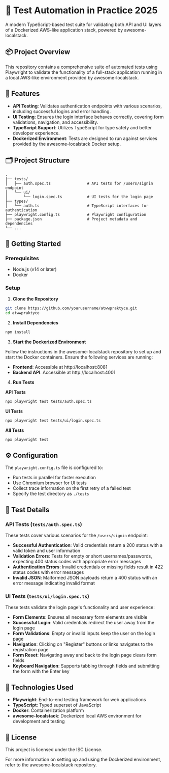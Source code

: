 # 🧪 Test Automation in Practice 2025

A modern TypeScript-based test suite for validating both API and UI layers of a Dockerized AWS-like application stack, powered by awesome-localstack.

## 📦 Project Overview

This repository contains a comprehensive suite of automated tests using Playwright to validate the functionality of a full-stack application running in a local AWS-like environment provided by awesome-localstack.

## 🔧 Features

- **API Testing**: Validates authentication endpoints with various scenarios, including successful logins and error handling.
- **UI Testing**: Ensures the login interface behaves correctly, covering form validations, navigation, and accessibility.
- **TypeScript Support**: Utilizes TypeScript for type safety and better developer experience.
- **Dockerized Environment**: Tests are designed to run against services provided by the awesome-localstack Docker setup.

## 🗂️ Project Structure

```
.
├── tests/
│   ├── auth.spec.ts                # API tests for /users/signin endpoint
│   └── ui/
│       └── login.spec.ts           # UI tests for the login page
├── types/
│   └── auth.ts                     # TypeScript interfaces for authentication
├── playwright.config.ts            # Playwright configuration
├── package.json                    # Project metadata and dependencies
└── ...
```

## 🚀 Getting Started

### Prerequisites

- Node.js (v14 or later)
- Docker

### Setup

1. **Clone the Repository**

```bash
git clone https://github.com/yourusername/atwwpraktyce.git
cd atwwpraktyce
```

2. **Install Dependencies**

```bash
npm install
```

3. **Start the Dockerized Environment**

Follow the instructions in the awesome-localstack repository to set up and start the Docker containers. Ensure the following services are running:

- **Frontend**: Accessible at http://localhost:8081
- **Backend API**: Accessible at http://localhost:4001

4. **Run Tests**

**API Tests**

```bash
npx playwright test tests/auth.spec.ts
```

**UI Tests**

```bash
npx playwright test tests/ui/login.spec.ts
```

**All Tests**

```bash
npx playwright test
```

## ⚙️ Configuration

The `playwright.config.ts` file is configured to:

- Run tests in parallel for faster execution
- Use Chromium browser for UI tests
- Collect trace information on the first retry of a failed test
- Specify the test directory as `./tests`

## 🧪 Test Details

### API Tests (`tests/auth.spec.ts`)

These tests cover various scenarios for the `/users/signin` endpoint:

- **Successful Authentication**: Valid credentials return a 200 status with a valid token and user information
- **Validation Errors**: Tests for empty or short usernames/passwords, expecting 400 status codes with appropriate error messages
- **Authentication Errors**: Invalid credentials or missing fields result in 422 status codes with error messages
- **Invalid JSON**: Malformed JSON payloads return a 400 status with an error message indicating invalid format

### UI Tests (`tests/ui/login.spec.ts`)

These tests validate the login page's functionality and user experience:

- **Form Elements**: Ensures all necessary form elements are visible
- **Successful Login**: Valid credentials redirect the user away from the login page
- **Form Validations**: Empty or invalid inputs keep the user on the login page
- **Navigation**: Clicking on "Register" buttons or links navigates to the registration page
- **Form Reset**: Navigating away and back to the login page clears form fields
- **Keyboard Navigation**: Supports tabbing through fields and submitting the form with the Enter key

## 🧰 Technologies Used

- **Playwright**: End-to-end testing framework for web applications
- **TypeScript**: Typed superset of JavaScript
- **Docker**: Containerization platform
- **awesome-localstack**: Dockerized local AWS environment for development and testing

## 📝 License

This project is licensed under the ISC License.

For more information on setting up and using the Dockerized environment, refer to the awesome-localstack repository.